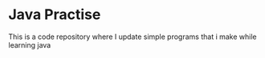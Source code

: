 # Java Practise

This is a code repository where I update simple programs that i make while learning java

